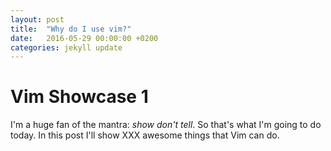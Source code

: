 ```yaml
---
layout: post
title:  "Why do I use vim?"
date:   2016-05-29 00:00:00 +0200
categories: jekyll update
---
```


# Vim Showcase 1

I'm a huge fan of the mantra: _show don't tell_. So that's what I'm going to do
today. In this post I'll show XXX awesome things that Vim can do. 




<!--- mybbcrodxhamster -->
